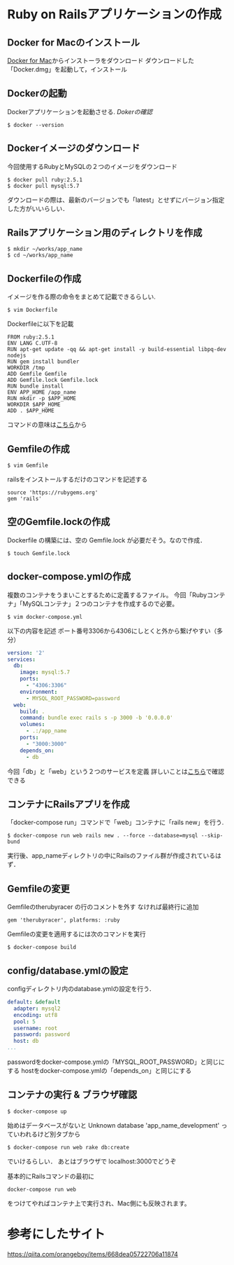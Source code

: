 # Ruby on Railsアプリケーションの作成

## Docker for Macのインストール
[Docker for Mac](https://docs.docker.com/docker-for-mac/)からインストーラをダウンロード
ダウンロードした「Docker.dmg」を起動して，インストール


## Dockerの起動
Dockerアプリケーションを起動させる. 
*Dokerの確認*
```
$ docker --version
```

## Dockerイメージのダウンロード
今回使用するRubyとMySQLの２つのイメージをダウンロード
```
$ docker pull ruby:2.5.1
$ docker pull mysql:5.7
```
ダウンロードの際は、最新のバージョンでも「latest」とせずにバージョン指定した方がいいらしい．

## Railsアプリケーション用のディレクトリを作成
```
$ mkdir ~/works/app_name
$ cd ~/works/app_name
```

## Dockerfileの作成
イメージを作る際の命令をまとめて記載できるらしい.
```
$ vim Dockerfile
```
Dockerfileに以下を記載
```
FROM ruby:2.5.1
ENV LANG C.UTF-8
RUN apt-get update -qq && apt-get install -y build-essential libpq-dev nodejs
RUN gem install bundler
WORKDIR /tmp
ADD Gemfile Gemfile
ADD Gemfile.lock Gemfile.lock
RUN bundle install
ENV APP_HOME /app_name
RUN mkdir -p $APP_HOME
WORKDIR $APP_HOME
ADD . $APP_HOME
```
コマンドの意味は[こちら](http://docs.docker.jp/engine/reference/builder.html)から

## Gemfileの作成
```
$ vim Gemfile
```
railsをインストールするだけのコマンドを記述する
```:Gemfile
source 'https://rubygems.org'
gem 'rails'
```


## 空のGemfile.lockの作成
Dockerfile の構築には、空の Gemfile.lock が必要だそう。なので作成．
```
$ touch Gemfile.lock
```

## docker-compose.ymlの作成
複数のコンテナをうまいことするために定義するファイル。
今回「Rubyコンテナ」「MySQLコンテナ」２つのコンテナを作成するので必要。
```
$ vim docker-compose.yml
```
以下の内容を記述
ポート番号3306から4306にしとくと外から繋げやすい（多分）
```:docker-compose.yml
version: '2'
services:
  db:
    image: mysql:5.7
    ports:
      - "4306:3306"
    environment:
      - MYSQL_ROOT_PASSWORD=password
  web:
    build: .
    command: bundle exec rails s -p 3000 -b '0.0.0.0'
    volumes:
      - .:/app_name
    ports:
      - "3000:3000"
    depends_on:
      - db
```
今回「db」と「web」という２つのサービスを定義
詳しいことは[こちら](http://docs.docker.jp/compose/compose-file.html)で確認できる

## コンテナにRailsアプリを作成
「docker-compose run」コマンドで「web」コンテナに「rails new」を行う.
```
$ docker-compose run web rails new . --force --database=mysql --skip-bund
```
実行後、app_nameディレクトリの中にRailsのファイル群が作成されているはず．

## Gemfileの変更 
Gemfileのtherubyracer の行のコメントを外す
なければ最終行に追加
```
gem 'therubyracer', platforms: :ruby
```
Gemfileの変更を適用するには次のコマンドを実行
```
$ docker-compose build
```

## config/database.ymlの設定
configディレクトリ内のdatabase.ymlの設定を行う．
```:config/database.yml
default: &default
  adapter: mysql2
  encoding: utf8
  pool: 5
  username: root
  password: password
  host: db
...
```
passwordをdocker-compose.ymlの「MYSQL_ROOT_PASSWORD」と同じにする
hostをdocker-compose.ymlの「depends_on」と同じにする

## コンテナの実行 & ブラウザ確認
```
$ docker-compose up
```
始めはデータベースがないと
Unknown database 'app_name_development'
っていわれるけど別タブから

```
$ docker-compose run web rake db:create
```
でいけるらしい．
あとはブラウザで localhost:3000でどうぞ


基本的にRailsコマンドの最初に
```
docker-compose run web
```
をつけてやればコンテナ上で実行され、Mac側にも反映されます。
# 参考にしたサイト
https://qiita.com/orangeboy/items/668dea05722706a11874

